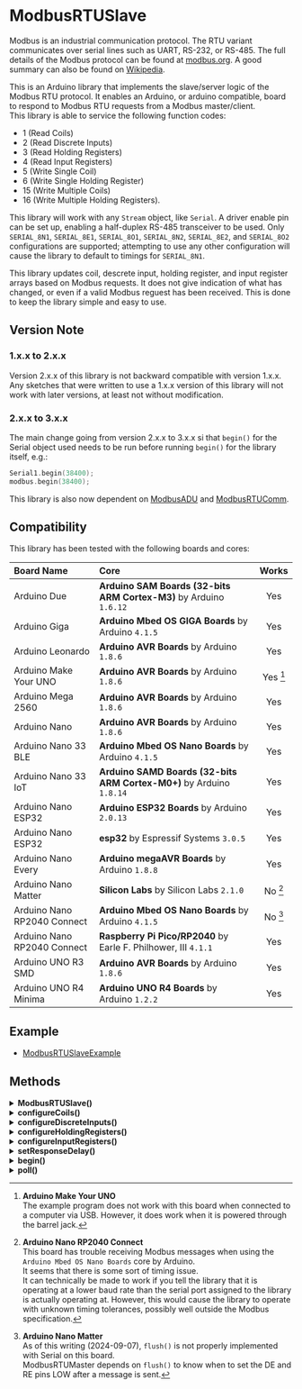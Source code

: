# ModbusRTUSlave

Modbus is an industrial communication protocol. The RTU variant communicates over serial lines such as UART, RS-232, or RS-485. The full details of the Modbus protocol can be found at [modbus.org](https://modbus.org). A good summary can also be found on [Wikipedia](https://en.wikipedia.org/wiki/Modbus).

This is an Arduino library that implements the slave/server logic of the Modbus RTU protocol. It enables an Arduino, or arduino compatible, board to respond to Modbus RTU requests from a Modbus master/client.  
This library is able to service the following function codes:  
- 1 (Read Coils)
- 2 (Read Discrete Inputs)
- 3 (Read Holding Registers)
- 4 (Read Input Registers)
- 5 (Write Single Coil)
- 6 (Write Single Holding Register)
- 15 (Write Multiple Coils)
- 16 (Write Multiple Holding Registers).

This library will work with any `Stream` object, like `Serial`. A driver enable pin can be set up, enabling a half-duplex RS-485 transceiver to be used. Only `SERIAL_8N1`, `SERIAL_8E1`, `SERIAL_8O1`, `SERIAL_8N2`, `SERIAL_8E2`, and `SERIAL_8O2` configurations are supported; attempting to use any other configuration will cause the library to default to timings for `SERIAL_8N1`.

This library updates coil, descrete input, holding register, and input register arrays based on Modbus requests. It does not give indication of what has changed, or even if a valid Modbus reguest has been received. This is done to keep the library simple and easy to use.



## Version Note
### 1.x.x to 2.x.x
Version 2.x.x of this library is not backward compatible with version 1.x.x. Any sketches that were written to use a 1.x.x version of this library will not work with later versions, at least not without modification.

### 2.x.x to 3.x.x
The main change going from version 2.x.x to 3.x.x si that `begin()` for the Serial object used needs to be run before running `begin()` for the library itself, e.g.:
```C++
Serial1.begin(38400);
modbus.begin(38400);
```
This library is also now dependent on [ModbusADU](https://github.com/CMB27/ModbusADU) and [ModbusRTUComm](https://github.com/CMB27/ModbusRTUComm).



## Compatibility
This library has been tested with the following boards and cores:

| Board Name                  | Core                                                                 | Works    |
| :-------------------------- | :------------------------------------------------------------------- | :------: |
| Arduino Due                 | **Arduino SAM Boards (32-bits ARM Cortex-M3)** by Arduino `1.6.12`   | Yes      |
| Arduino Giga                | **Arduino Mbed OS GIGA Boards** by Arduino `4.1.5`                   | Yes      |
| Arduino Leonardo            | **Arduino AVR Boards** by Arduino `1.8.6`                            | Yes      |
| Arduino Make Your UNO       | **Arduino AVR Boards** by Arduino `1.8.6`                            | Yes [^1] |
| Arduino Mega 2560           | **Arduino AVR Boards** by Arduino `1.8.6`                            | Yes      |
| Arduino Nano                | **Arduino AVR Boards** by Arduino `1.8.6`                            | Yes      |
| Arduino Nano 33 BLE         | **Arduino Mbed OS Nano Boards** by Arduino `4.1.5`                   | Yes      |
| Arduino Nano 33 IoT         | **Arduino SAMD Boards (32-bits ARM Cortex-M0+)** by Arduino `1.8.14` | Yes      |
| Arduino Nano ESP32          | **Arduino ESP32 Boards** by Arduino `2.0.13`                         | Yes      |
| Arduino Nano ESP32          | **esp32** by Espressif Systems `3.0.5`                               | Yes      |
| Arduino Nano Every          | **Arduino megaAVR Boards** by Arduino `1.8.8`                        | Yes      |
| Arduino Nano Matter         | **Silicon Labs** by Silicon Labs `2.1.0`                             | No [^2]  |
| Arduino Nano RP2040 Connect | **Arduino Mbed OS Nano Boards** by Arduino `4.1.5`                   | No [^3]  |
| Arduino Nano RP2040 Connect | **Raspberry Pi Pico/RP2040** by Earle F. Philhower, III `4.1.1`      | Yes      |
| Arduino UNO R3 SMD          | **Arduino AVR Boards** by Arduino `1.8.6`                            | Yes      |
| Arduino UNO R4 Minima       | **Arduino UNO R4 Boards** by Arduino `1.2.2`                         | Yes      |

[^1]: **Arduino Make Your UNO**  
The example program does not work with this board when connected to a computer via USB.
However, it does work when it is powered through the barrel jack.

[^2]: **Arduino Nano RP2040 Connect**  
This board has trouble receiving Modbus messages when using the `Arduino Mbed OS Nano Boards` core by Arduino.  
It seems that there is some sort of timing issue.  
It can technically be made to work if you tell the library that it is operating at a lower baud rate than the serial port assigned to the library is actually operating at.
However, this would cause the library to operate with unknown timing tolerances, possibly well outside the Modbus specification.

[^3]: **Arduino Nano Matter**  
As of this writing (2024-09-07), `flush()` is not properly implemented with Serial on this board.  
ModbusRTUMaster depends on `flush()` to know when to set the DE and RE pins LOW after a message is sent.



## Example
- [ModbusRTUSlaveExample](https://github.com/CMB27/ModbusRTUSlave/blob/main/examples/ModbusRTUSlaveExample/ModbusRTUSlaveExample.ino)



## Methods



<details><summary id="modbusrtuslave-1"><strong>ModbusRTUSlave()</strong></summary>
  <blockquote>

### Description
Creates a ModbusRTUSlave object and sets the serial port to use for data transmission.
Optionally sets a driver enable pin. This pin will go `HIGH` when the library is transmitting. This is primarily intended for use with an RS-485 transceiver, but it can also be a handy diagnostic when connected to an LED.

### Syntax
- `ModbusRTUSlave(serial)`
- `ModbusRTUSlave(serial, dePin)`
- `ModbusRTUSlave(serial, dePin, rePin)`

### Parameters
- `serial`: the `Stream` object to use for Modbus communication. Usually something like `Serial1`.
- `dePin`: the driver enable pin. This pin is set HIGH when transmitting. If this parameter is set to `-1`, this feature will be disabled. The default value is `-1`. Allowed data types are `int8_t` or `char`.
- `rePin`: works exacly the same way as `dePin`. This option is included for compatibility with RS-485 shields like the [Arduino MKR 485 Shield](https://store.arduino.cc/products/arduino-mkr-485-shield).

### Example
``` C++
# include <ModbusRTUSlave.h>

const int8_t dePin = A6;
const int8_t rePin = A5;

ModbusRTUSlave modbus(Serial, dePin, rePin);
```

  </blockquote>
</details>



<details><summary id="configurecoils"><strong>configureCoils()</strong></summary>
  <blockquote>

### Description
Tells the library where coil data is stored and the number of coils.
If this function is not run, the library will assume there are no coils.

### Syntax
`modbus.configureCoils(coils, numCoils)`

### Parameters
- `modbus`: a `ModbusRTUSlave` object.
- `coils`: an array of coil values. Allowed data types: array of `bool`.
- `numCoils`: the number of coils. This value must not be larger than the size of the array. Allowed data types: `uint16_t`.

  </blockquote>
</details>



<details><summary id="configurediscreteinputs"><strong>configureDiscreteInputs()</strong></summary>
  <blockquote>

### Description
Tells the library where to read discrete input data and the number of discrete inputs.
If this function is not run, the library will assume there are no discrete inputs.

### Syntax
`modbus.configureDiscreteInputs(discreteInputs, numDiscreteInputs)`

### Parameters
- `modbus`: a `ModbusRTUSlave` object.
- `discreteInputs`: an array of discrete input values. Allowed data types: array of `bool`.
- `numDiscreteInputs`: the number of discrete inputs. This value must not be larger than the size of the array. Allowed data types: `uint16_t`.

  </blockquote>
</details>



<details><summary id="configureholdingregisters"><strong>configureHoldingRegisters()</strong></summary>
  <blockquote>

### Description
Tells the library where holding register data is stored and the number of holding registers.
If this function is not run, the library will assume there are no holding registers.

### Syntax
`modbus.configureHoldingRegisters(holdingRegisters, numHoldingRegisters)`

### Parameters
- `modbus`: a `ModbusRTUSlave` object.
- `holdingRegisters`: an array of holding register values. Allowed data types: array of `uint16_t`.
- `numHoldingRegisters`: the number of holding registers. This value must not be larger than the size of the array. Allowed data types: `uint16_t`.

  </blockquote>
</details>



<details><summary id="configureinputregisters"><strong>configureInputRegisters()</strong></summary>
  <blockquote>

### Description
Tells the library where to read input register data and the number of input registers.
If this function is not run, the library will assume there are no input registers.

### Syntax
`modbus.configureInputRegisters(inputRegisters, numInputRegisters)`

### Parameters
- `modbus`: a `ModbusRTUSlave` object.
- `inputRegisters`: an array of input register values. Allowed data types: array of `uint16_t`.
- `numInputRegisters`: the number of input registers. This value must not be larger than the size of the array. Allowed data types: `uint16_t`.

  </blockquote>
</details>



<details><summary id="setresponsedelay"><strong>setResponseDelay()</strong></summary>
  <blockquote>

### Description
Sets an optional response delay (in ms) for the slave (default 0).
If set to a non-zero value, the slave will wait for the specified number of milliseconds before sending the response.
This may be useful if tight control over the dePin from the master is not possible. Adding a delay will allow the master enough time to stop transmitting and avoid issues with multiple drivers on the the physical pins.

### Syntax
`modbus.setResponseDelay(responseDelay)`

### Parameters
- `modbus`: a `ModbusRTUSlave` object.
- `responseDelay`: number of milliseconds to wait before responding to requests. Allowed data types: `unsigned long`.

  </blockquote>
</details>



<details><summary id="begin"><strong>begin()</strong></summary>
  <blockquote>

### Description
Sets the slave/server id and the data rate in bits per second (baud) for serial transmission.
Optionally it also sets the data configuration. Note, there must be 8 data bits for Modbus RTU communication. The default configuration is 8 data bits, no parity, and one stop bit.

### Syntax
- `modbus.begin(slaveId, baud)`
- `modbus.begin(slaveId, baud, config)`

### Parameters
- `modbus`: a `ModbusRTUSlave` object.
- `slaveId`: the number used to itentify this device on the Modbus network. Allowed data types: `uint8_t` or `byte`.
- `baud`: the baud rate to use for Modbus communication. Common values are: `1200`, `2400`, `4800`, `9600`, `16200`, `38400`, `57600`, and `115200`. Allowed data types: `unsigned long`.
- `config`: the serial port configuration to use. Valid values are:  
`SERIAL_8N1`: no parity (default)  
`SERIAL_8N2`  
`SERIAL_8E1`: even parity  
`SERIAL_8E2`  
`SERIAL_8O1`: odd parity  
`SERIAL_8O2`

  </blockquote>
</details>



<details><summary id="poll"><strong>poll()</strong></summary>
  <blockquote>

### Description
Checks if any Modbus requests are available.
If a valid write request has been received, it will update the appropriate data array, and send an acknowledgment response.
If a valid read request has been received, it will send a response with the requested data.
If an invalid request has been received, it will either respond with an exception response or not at all, as per the Modbus specification. 
This function should be called frequently.

### Syntax
`modbus.poll()`

### Parameters
- `modbus`: a `ModbusRTUSlave` object.

### Example
``` C++
# include <ModbusRTUSlave.h>

const uint8_t coilPins[2] = {4, 5};
const uint8_t discreteInputPins[2] = {2, 3};

ModbusRTUSlave modbus(Serial);

bool coils[2];
bool discreteInputs[2];

void setup() {
  pinMode(coilPins[0], OUTPUT);
  pinMode(coilPins[1], OUTPUT);
  pinMode(discreteInputPins[0], INPUT);
  pinMode(discreteInputPins[1], INPUT);

  modbus.configureCoils(coils, 2);
  modbus.configureDiscreteInputs(discreteInputs, 2);
  Serial.begin(38400);
  modbus.begin(1, 38400);
}

void loop() {
  discreteInputs[0] = digitalRead(discreteInputPins[0]);
  discreteInputs[1] = digitalRead(discreteInputPins[1]);

  modbus.poll();

  digitalWrite(coilPins[0], coils[0]);
  digitalWrite(coilPins[1], coils[1]);
}

```

  </blockquote>
</details>

